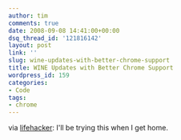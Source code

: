 ```yaml
---
author: tim
comments: true
date: 2008-09-08 14:41:00+00:00
dsq_thread_id: '121816142'
layout: post
link: ''
slug: wine-updates-with-better-chrome-support
title: WINE Updates with Better Chrome Support
wordpress_id: 159
categories:
- Code
tags:
- chrome
---
```


via [lifehacker](http://lifehacker.com/5046581/wine-updates-with-better-chrome-support): I'll be trying this when I get home.